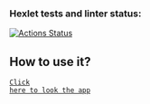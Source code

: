 ### Hexlet tests and linter status:
[![Actions Status](https://github.com/DmitriyMalay/frontend-project-12/actions/workflows/hexlet-check.yml/badge.svg)](https://github.com/DmitriyMalay/frontend-project-12/actions)

## How to use it?

<code>[Click here to look the app](https://frontend-project-12-gxsx.onrender.com)</code> 
